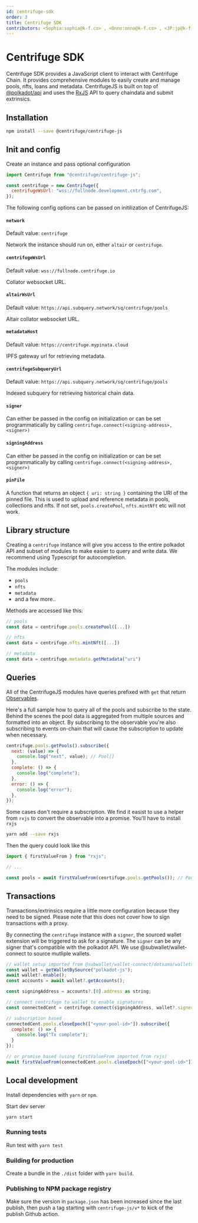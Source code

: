 ```yaml
---
id: centrifuge-sdk
order: 3
title: Centrifuge SDK
contributors: <Sophia:sophia@k-f.co> , <Onno:onno@k-f.co> , <JP:jp@k-f.co>
---
```


# Centrifuge SDK

Centrifuge SDK provides a JavaScript client to interact with Centrifuge Chain. It provides comprehensive modules to easily create and manage pools, nfts, loans and metadata. CentrifugeJS is built on top of [@polkadot/api](https://polkadot.js.org/docs/api) and uses the [RxJS](https://rxjs.dev/api) API to query chaindata and submit extrinsics.

## Installation

```bash
npm install --save @centrifuge/centrifuge-js
```

## Init and config

Create an instance and pass optional configuration

```js
import Centrifuge from "@centrifuge/centrifuge-js";

const centrifuge = new Centrifuge({
  centrifugeWsUrl: "wss://fullnode.development.cntrfg.com",
});
```

The following config options can be passed on initilization of CentrifugeJS:

#### `network`

Default value: `centrifuge`

Network the instance should run on, either `altair` or `centrifuge`.

#### `centrifugeWsUrl`

Default value: `wss://fullnode.centrifuge.io`

Collator websocket URL.

#### `altairWsUrl`

Default value: `https://api.subquery.network/sq/centrifuge/pools`

Altair collator websocket URL.

#### `metadataHost`

Default value: `https://centrifuge.mypinata.cloud`

IPFS gateway url for retrieving metadata.

#### `centrifugeSubqueryUrl`

Default value: `https://api.subquery.network/sq/centrifuge/pools`

Indexed subquery for retrieving historical chain data.

#### `signer`

Can either be passed in the config on initialization or can be set programmatically by calling `centrifuge.connect(<signing-address>, <signer>)`

#### `signingAddress`

Can either be passed in the config on initialization or can be set programmatically by calling `centrifuge.connect(<signing-address>, <signer>)`

#### `pinFile`

A function that returns an object `{ uri: string }` containing the URI of the pinned file. This is used to upload and reference metadata in pools, collections and nfts. If not set, `pools.createPool`, `nfts.mintNft` etc will not work.

## Library structure

Creating a `centrifuge` instance will give you access to the entire polkadot API and subset of modules to make easier to query and write data. We recommend using Typescript for autocompletion.

The modules include:

- `pools`
- `nfts`
- `metadata`
- and a few more..

Methods are accessed like this:

```js
// pools
const data = centrifuge.pools.createPool([...])

// nfts
const data = centrifuge.nfts.mintNft([...])

// metadata
const data = centrifuge.metadata.getMetadata("uri")
```

## Queries

All of the CentrifugeJS modules have queries prefixed with `get` that return [Observables](https://rxjs.dev/guide/observable).

Here's a full sample how to query all of the pools and subscribe to the state. Behind the scenes the pool data is aggregated from multiple sources and formatted into an object. By subscribing to the observable you're also subscribing to events on-chain that will cause the subscription to update when necessary.

```js
centrifuge.pools.getPools().subscribe({
  next: (value) => {
    console.log("next", value); // Pool[]
  },
  complete: () => {
    console.log("complete");
  },
  error: () => {
    console.log("error");
  },
});
```

Some cases don't require a subscription. We find it easist to use a helper from `rxjs` to convert the observable into a promise. You'll have to install `rxjs`

```sh
yarn add --save rxjs
```

Then the query could look like this

```js
import { firstValueFrom } from "rxjs";

// ...

const pools = await firstValueFrom(cenrtifuge.pools.getPools()); // Pool[]
```

## Transactions

Transactions/extrinsics require a little more configuration because they need to be signed. Please note that this does not cover how to sign transactions with a proxy.

By connecting the `centrifuge` instance with a `signer`, the sourced wallet extension will be triggered to ask for a signature. The `signer` can be any signer that's compatible with the polkadot API. We use @subwallet/wallet-connect to source mutliple wallets.

```js
// wallet setup imported from @subwallet/wallet-connect/dotsama/wallets
const wallet = getWalletBySource("polkadot-js");
await wallet?.enable();
const accounts = await wallet?.getAccounts();

const signingAddress = accounts?.[0].address as string;

// connect centrifuge to wallet to enable signatures
const connectedCent = centrifuge.connect(signingAddress, wallet?.signer);

// subscription based
connectedCent.pools.closeEpoch(["<your-pool-id>"]).subscribe({
  complete: () => {
    console.log("Tx complete");
  }
});

// or promise based (using firstValueFrom imported from rxjs)
await firstValueFrom(connectedCent.pools.closeEpoch(["<your-pool-id>"]))
```

## Local development

Install dependencies with `yarn` or `npm`.

Start dev server

```sh
yarn start
```

### Running tests

Run test with `yarn test`

### Building for production

Create a bundle in the `./dist` folder with `yarn build`.

### Publishing to NPM package registry

Make sure the version in `package.json` has been increased since the last publish, then push a tag starting with `centrifuge-js/v*` to kick of the publish Github action.

